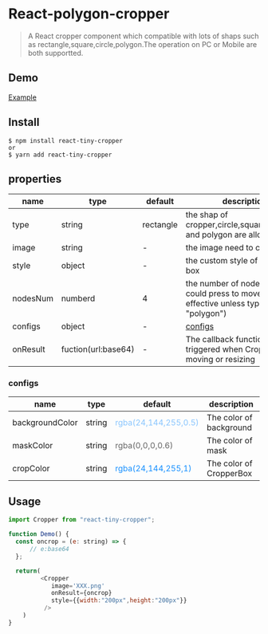 # React-polygon-cropper

> A React cropper component which compatible with lots of shaps such as rectangle,square,circle,polygon.The operation on PC or Mobile are both supportted.

## Demo

[Example](https://stackblitz.com/edit/react-ts-cdfjzd)

## Install

```
$ npm install react-tiny-cropper
or
$ yarn add react-tiny-cropper
```

## properties

| name     | type                | default   | description                                                                                |
|----------|---------------------|-----------|--------------------------------------------------------------------------------------------|
| type     | string              | rectangle | the shap of cropper,circle,square,rectangle and polygon are allowed                        |
| image    | string              | -         | the image need to crop                                                                     |
| style    | object              | -         | the custom style of cropper box                                                            |
| nodesNum | numberd             | 4         | the number of nodes which could press to move(it's not effective unless type is "polygon") |
| configs  | object              | -         | [configs](#configs)                                                                        |
| onResult | fuction(url:base64) | -         | The callback function that is triggered when CropperBox is moving or resizing              |

### configs

| name            | type   | default                                                        | description             |
|-----------------|--------|----------------------------------------------------------------|-------------------------|
| backgroundColor | string | <a style="color:rgba(24,144,255,0.5)">rgba(24,144,255,0.5)</a> | The color of background |
| maskColor       | string | <a style="color:rgba(0,0,0,0.6)">rgba(0,0,0,0.6)</a>           | The color of mask       |
| cropColor       | string | <a style="color:rgba(24,144,255,1)">rgba(24,144,255,1)</a>     | The color of CropperBox |

## Usage

```javascript
import Cropper from "react-tiny-cropper";

function Demo() {
  const oncrop = (e: string) => {
      // e:base64
  };

  return(
         <Cropper
            image='XXX.png'
            onResult={oncrop}
            style={{width:"200px",height:"200px"}}
          />
    )
}
```
